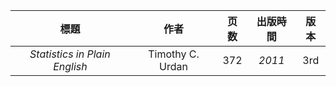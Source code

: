 | 標題 | 作者 | 页数 | 出版時間 | 版本 | 
| :---: | :---: | :---: | :---: | :---: | 
| *Statistics in Plain English* | Timothy C. Urdan | 372 | *2011* | 3rd | 